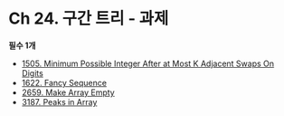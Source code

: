 # Ch 24. 구간 트리 - 과제

**필수 1개**

- [1505. Minimum Possible Integer After at Most K Adjacent Swaps On Digits](https://leetcode.com/problems/minimum-possible-integer-after-at-most-k-adjacent-swaps-on-digits/description/)
- [1622. Fancy Sequence](https://leetcode.com/problems/fancy-sequence/description/)
- [2659. Make Array Empty](https://leetcode.com/problems/make-array-empty/description/)
- [3187. Peaks in Array](https://leetcode.com/problems/peaks-in-array/description/)
